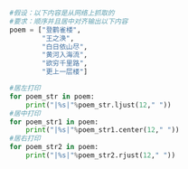 
<BlogInfo id="688" title="18.字符串文本对齐" author="白日梦想猿" pv=0 read_times=0 pre_cost_time=0分17秒 category="高级变量类型" tag_list="['高级变量类型']" create_time="2020.02.12 13:06:30" update_time="2020.02.12 13:26:35" />

```python
#假设：以下内容是从网络上抓取的
#要求：顺序并且居中对齐输出以下内容
poem = ["登鹳雀楼",
        "王之涣",
        "白日依山尽",
        "黄河入海流",
        "欲穷千里路",
        "更上一层楼"]

#居左打印
for poem_str in poem:
    print("|%s|"%poem_str.ljust(12," "))
#居中打印
for poem_str1 in poem:
    print("|%s|"%poem_str1.center(12," "))
#居右打印
for poem_str2 in poem:
    print("|%s|"%poem_str2.rjust(12," "))
```
